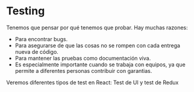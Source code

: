 # Testing

Tenemos que pensar por qué tenemos que probar. Hay muchas razones: 

* Para encontrar bugs.
* Para asegurarse de que las cosas no se rompen con cada entrega nueva de código.
* Para mantener las pruebas como documentación viva.
* Es especialmente importante cuando se trabaja con equipos, ya que permite a diferentes personas contribuir con garantias.

Veremos diferentes tipos de test en React: Test de UI y test de Redux
